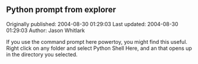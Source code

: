 ## Python prompt from explorer 
Originally published: 2004-08-30 01:29:03 
Last updated: 2004-08-30 01:29:03 
Author: Jason Whitlark 
 
If you use the command prompt here powertoy, you might find this useful.  Right click on any folder and select Python Shell Here, and an that opens up in the directory you selected.